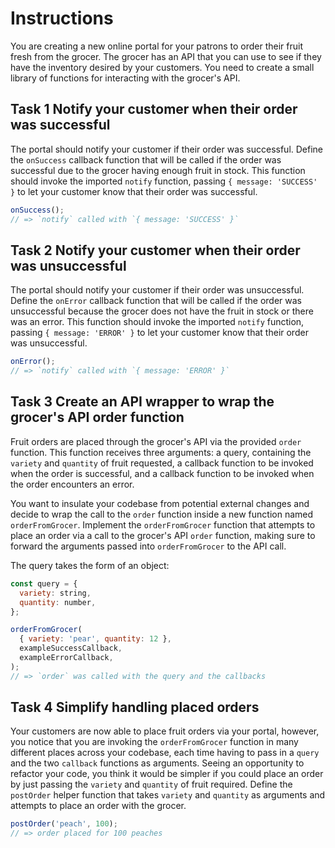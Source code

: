 # Instructions

You are creating a new online portal for your patrons to order their fruit fresh from the grocer. The grocer has an API that you can use to see if they have the inventory desired by your customers. You need to create a small library of functions for interacting with the grocer's API.

## Task 1 Notify your customer when their order was successful

The portal should notify your customer if their order was successful. Define the `onSuccess` callback function that will be called if the order was successful due to the grocer having enough fruit in stock. This function should invoke the imported `notify` function, passing `{ message: 'SUCCESS' }` to let your customer know that their order was successful.

```js
onSuccess();
// => `notify` called with `{ message: 'SUCCESS' }`
```

## Task 2 Notify your customer when their order was unsuccessful

The portal should notify your customer if their order was unsuccessful. Define the `onError` callback function that will be called if the order was unsuccessful because the grocer does not have the fruit in stock or there was an error. This function should invoke the imported `notify` function, passing `{ message: 'ERROR' }` to let your customer know that their order was unsuccessful.

```js
onError();
// => `notify` called with `{ message: 'ERROR' }`
```

## Task 3 Create an API wrapper to wrap the grocer's API order function

Fruit orders are placed through the grocer's API via the provided `order` function. This function receives three arguments: a query, containing the `variety` and `quantity` of fruit requested, a callback function to be invoked when the order is successful, and a callback function to be invoked when the order encounters an error.

You want to insulate your codebase from potential external changes and decide to wrap the call to the `order` function inside a new function named `orderFromGrocer`. Implement the `orderFromGrocer` function that attempts to place an order via a call to the grocer's API `order` function, making sure to forward the arguments passed into `orderFromGrocer` to the API call.

The query takes the form of an object:

```js
const query = {
  variety: string,
  quantity: number,
};

orderFromGrocer(
  { variety: 'pear', quantity: 12 },
  exampleSuccessCallback,
  exampleErrorCallback,
);
// => `order` was called with the query and the callbacks
```

## Task 4 Simplify handling placed orders

Your customers are now able to place fruit orders via your portal, however, you notice that you are invoking the `orderFromGrocer` function in many different places across your codebase, each time having to pass in a `query` and the two `callback` functions as arguments. Seeing an opportunity to refactor your code, you think it would be simpler if you could place an order by just passing the `variety` and `quantity` of fruit required. Define the `postOrder` helper function that takes `variety` and `quantity` as arguments and attempts to place an order with the grocer.

```js
postOrder('peach', 100);
// => order placed for 100 peaches
```